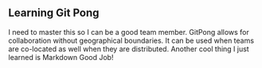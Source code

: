## Learning Git Pong
I need to master this so I can be a good team member.
GitPong allows for collaboration without geographical boundaries. It can be used when teams are co-located as well when they are distributed.
Another cool thing I just learned is Markdown
Good Job!